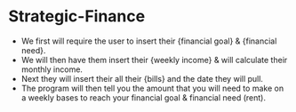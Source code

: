 # Strategic-Finance

* We first will require the user to insert their {financial goal} & {financial need}.
* We will then have them insert their {weekly income} & will calculate their monthly income.
* Next they will insert their all their {bills} and the date they will pull.
* The program will then tell you the amount that you will need to make on a weekly bases to reach your financial goal & financial need (rent).